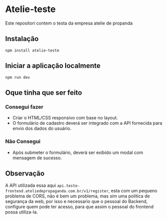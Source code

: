 # Atelie-teste
Este repositori contem o testa da empresa atelie de propanda 

## Instalação
`npm install atelie-teste`

## Iniciar a aplicação localmente 
`npm run dev`

## Oque tinha que ser feito 
### Consegui fazer
- Criar o HTML/CSS responsivo com base no layout.
- O formulário de cadastro deverá ser integrado com a API fornecida para envio dos dados do usuário.

### Não Consegui
- Após submeter o formulário, deverá ser exibido um modal com mensagem de sucesso.

## Observação
A API utilizada essa aqui `api.teste-frontend.ateliedepropaganda.com.br/v1/register`, esta com um pequeno problema de CORS, não é bem um problema, mas sim uma politica de segurança da web, por isso e necessario que o pessoal do Backend, configure quem pode ter acesso, para que assim o pessoal do frontend possa utiliza-la.
